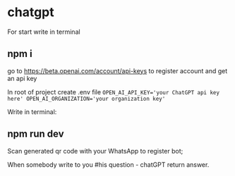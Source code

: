 # chatgpt

For start write in terminal
## npm i


go to https://beta.openai.com/account/api-keys to register account and get an api key

In root of project create .env file
`
    OPEN_AI_API_KEY='your ChatGPT api key here'
    OPEN_AI_ORGANIZATION='your organization key'
`

Write in terminal: 
## npm run dev

Scan generated qr code with your WhatsApp to register bot;

When somebody write to you #his question - chatGPT return answer.
